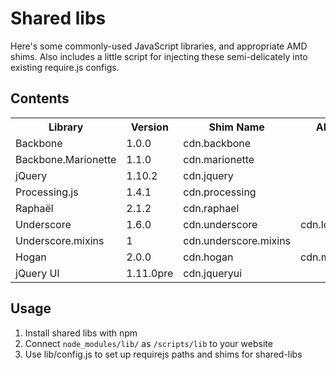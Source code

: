 # Shared libs

Here's some commonly-used JavaScript libraries, and appropriate AMD shims. Also
includes a little script for injecting these semi-delicately into existing
require.js configs.

## Contents
<table>
  <tr>
    <th>Library</th><th>Version</th><th>Shim Name</th><th>Aliases</th>
  </tr>
  <tr>
    <td>Backbone</td>
    <td>1.0.0</td>
    <td>cdn.backbone</td>
  </tr>
  <tr>
    <td>Backbone.Marionette</td>
    <td>1.1.0</td>
    <td>cdn.marionette</td>
  </tr>
  <tr>
    <td>jQuery</td>
    <td>1.10.2</td>
    <td>cdn.jquery</td>
  </tr>
  <tr>
    <td>Processing.js</td>
    <td>1.4.1</td>
    <td>cdn.processing</td>
  </tr>
  <tr>
    <td>Raphaël</td>
    <td>2.1.2</td>
    <td>cdn.raphael</td>
  </tr>
  <tr>
    <td>Underscore</td>
    <td>1.6.0</td>
    <td>cdn.underscore</td>
    <td>cdn.lodash</td>
  </tr>
  <tr>
    <td>Underscore.mixins</td>
    <td>1</td>
    <td>cdn.underscore.mixins</td>
  </tr>
  <tr>
    <td>Hogan</td>
    <td>2.0.0</td>
    <td>cdn.hogan</td>
    <td>cdn.mustache</td>
  </tr>
  <tr>
    <td>jQuery UI</td>
    <td>1.11.0pre</td>
    <td>cdn.jqueryui</td>
  </tr>
</table>

## Usage

1. Install shared libs with npm
2. Connect `node_modules/lib/` as `/scripts/lib` to your website
3. Use lib/config.js to set up requirejs paths and shims for shared-libs
